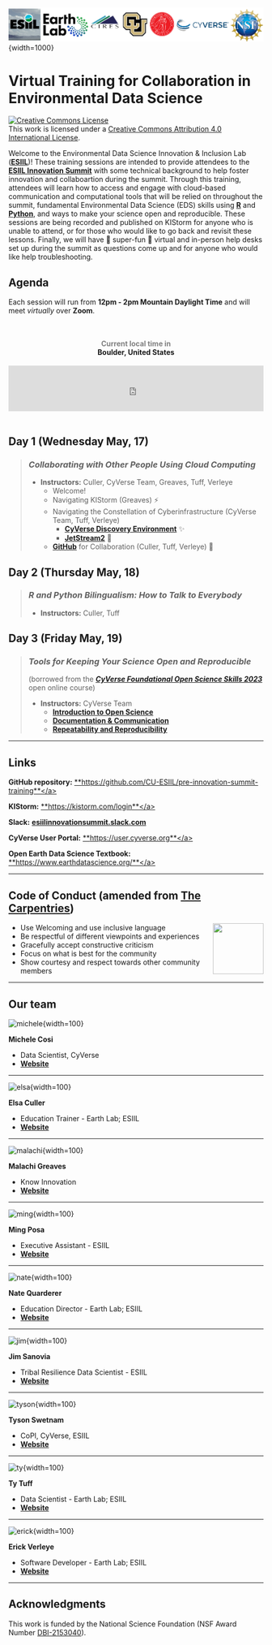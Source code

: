 ![header](assets/pre-summit-training-header.png){width=1000}

# Virtual Training for Collaboration in Environmental Data Science

<a rel="license" href="http://creativecommons.org/licenses/by/4.0/"><img alt="Creative Commons License" style="border-width:0" src="https://i.creativecommons.org/l/by/4.0/88x31.png" /></a><br />This work is licensed under a <a rel="license" href="http://creativecommons.org/licenses/by/4.0/">Creative Commons Attribution 4.0 International License</a>.

Welcome to the Environmental Data Science Innovation & Inclusion Lab (<a href="https://esiil.org/" target="_blank">**ESIIL**</a>)! These training sessions are intended to provide attendees to the <a href="https://esiil.org/innovation-summit" target="_blank">**ESIIL Innovation Summit**</a> with some technical background to help foster innovation and collaboartion during the summit. Through this training, attendees will learn how to access and engage with cloud-based communication and computational tools that will be relied on throughout the summit, fundamental Environmental Data Science (EDS) skills using <a href="https://www.r-project.org/" target="_blank">**R**</a> and <a href="https://www.python.org/" target="_blank">**Python**</a>, and ways to make your science open and reproducible. These sessions are being recorded and published on KIStorm for anyone who is unable to attend, or for those who would like to go back and revisit these lessons. Finally, we will have :tada: super-fun :tada: virtual and in-person help desks set up during the summit as questions come up and for anyone who would like help troubleshooting.

## Agenda

Each session will run from **12pm - 2pm Mountain Daylight Time** and will meet _virtually_ over **Zoom**.

<div style="text-align:center;padding:1em 0;"> <h4><a style="text-decoration:none;" href="https://www.zeitverschiebung.net/en/city/5574991"><span style="color:gray;">Current local time in</span><br />Boulder, United States</a></h4> <iframe src="https://www.zeitverschiebung.net/clock-widget-iframe-v2?language=en&size=small&timezone=America%2FDenver" width="100%" height="90" frameborder="0" seamless></iframe> </div>

## Day 1 (Wednesday May, 17)
> ### ***Collaborating with Other People Using Cloud Computing***
> * **Instructors:** Culler, CyVerse Team, Greaves, Tuff, Verleye
>   * Welcome!
>   * Navigating KIStorm (Greaves) ⚡
>   * Navigating the Constellation of Cyberinfrastructure (CyVerse Team, Tuff, Verleye)
>     * <a href="https://de.cyverse.org/" target="_blank">**CyVerse Discovery Environment**</a> ✨
>     * <a href="https://jetstream-cloud.org/" target="_blank">**JetStream2**</a> 🚀
>   * <a href="https://github.com/" target="_blank">**GitHub**</a> for Collaboration (Culler, Tuff, Verleye) 🤝


## Day 2 (Thursday May, 18)
> ### ***R and Python Bilingualism: How to Talk to Everybody***
> * **Instructors:** Culler, Tuff


## Day 3 (Friday May, 19)
> ### ***Tools for Keeping Your Science Open and Reproducible*** 
> (borrowed from the <a href="https://foss.cyverse.org/" target="_blank">***CyVerse Foundational Open Science Skills 2023***</a> open online course)
> 
> * **Instructors:** CyVerse Team
>     * <a href="https://foss.cyverse.org/01_intro_open_sci/" target="_blank">**Introduction to Open Science**</a>
>     * <a href="https://foss.cyverse.org/04_documentation_communication/" target="_blank">**Documentation & Communication**</a>
>     * <a href="https://foss.cyverse.org/06_reproducibility_i/" target="_blank">**Repeatability and Reproducibility**</a>

***

## Links

**GitHub repository:** <a href="https://github.com/CU-ESIIL/pre-innovation-summit-training" target="_blank">**https://github.com/CU-ESIIL/pre-innovation-summit-training**</a>

**KIStorm:** <a href="https://kistorm.com/login" target="_blank">**https://kistorm.com/login**</a>

**Slack:** <a href="https://join.slack.com/t/esiilinnovationsummit/shared_invite/zt-1udjsf8v6-ci7YIr1XgyuMdGCMuE3OuA" target="_blank">**esiilinnovationsummit.slack.com**</a>

**CyVerse User Portal:** <a href="https://user.cyverse.org" target="_blank">**https://user.cyverse.org**</a>

**Open Earth Data Science Textbook:** <a href="https://www.earthdatascience.org/" target="_blank">**https://www.earthdatascience.org/**</a>

*** 

## **Code of Conduct** (amended from <a href="https://docs.carpentries.org/topic_folders/policies/code-of-conduct.html" target="_blank">The Carpentries</a>)
  
<img style="float: right;" src="https://www.software.ac.uk/sites/default/files/The%20Carpentries.jpg" width="100" height="100">

* Use Welcoming and use inclusive language
* Be respectful of different viewpoints and experiences
* Gracefully accept constructive criticism
* Focus on what is best for the community
* Show courtesy and respect towards other community members

***

## Our team

![michele](https://cyverse.org/sites/default/files/inline-images/Michele.png){width=100}

**Michele Cosi**

* Data Scientist, CyVerse
* <a href="https://cosimichele.github.io/" target="_blank">**Website**</a>

***

![elsa](https://earthlab.colorado.edu/sites/default/files/styles/square_med/public/media/image/Elsa%20Culler%20-%20reduced.jpg){width=100}

**Elsa Culler**

* Education Trainer - Earth Lab; ESIIL
* <a href="https://earthlab.colorado.edu/our-team/elsa-culler" target="_blank">**Website**</a>

***
![malachi](https://knowinnovation.com/wp-content/uploads/2020/07/Malachi-Square.jpg){width=100}

**Malachi Greaves**

* Know Innovation
* <a href="https://knowinnovation.com/our-team/" target="_blank">**Website**</a>

***

![ming](https://esiil.org/sites/default/files/inline-images/Posa%20M%20headshot_0.png){width=100}

**Ming Posa**

* Executive Assistant - ESIIL
* <a href="https://esiil.org/our-team" target="_blank">**Website**</a>

***

![nate](https://earthlab.colorado.edu/sites/default/files/styles/square_med/public/media/image/profile.png?itok=81I5qGge){width=100}

**Nate Quarderer** 

* Education Director - Earth Lab; ESIIL
* <a href="https://earthlab.colorado.edu/our-team/nathan-quarderer" target="_blank">**Website**</a>

***

![jim](https://esiil.org/sites/default/files/inline-images/20221003_143744_1.jpg){width=100}

**Jim Sanovia**

* Tribal Resilience Data Scientist - ESIIL
* <a href="https://esiil.org/our-team" target="_blank">**Website**</a>

***

![tyson](https://avatars.githubusercontent.com/u/11527041?v=4){width=100}

**Tyson Swetnam**

* CoPI, CyVerse, ESIIL
* <a href="https://tysonswetnam.com/" target="_blank">**Website**</a>

***

![ty](https://esiil.org/sites/default/files/inline-images/Screen%20Shot%202023-01-17%20at%2011.57.14%20AM.png){width=100}

**Ty Tuff**

* Data Scientist - Earth Lab; ESIIL
* <a href="https://earthlab.colorado.edu/our-team/ty-tuff" target="_blank">**Website**</a>

***

![erick](https://earthlab.colorado.edu/sites/default/files/styles/square_med/public/media/image/ev_headshot.JPG?itok=PSAqqP2n){width=100}

**Erick Verleye**

* Software Developer - Earth Lab; ESIIL
* <a href="https://earthlab.colorado.edu/our-team/erick-verleye" target="_blank">**Website**</a>

***

## Acknowledgments

This work is funded by the National Science Foundation (NSF Award Number <a href="https://www.nsf.gov/awardsearch/showAward?AWD_ID=2153040&HistoricalAwards=false" target="_blank">DBI-2153040</a>).

